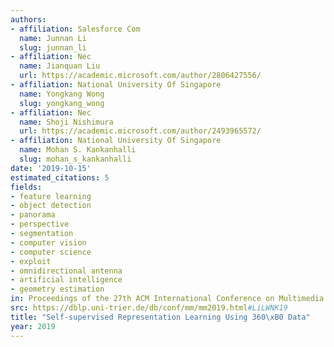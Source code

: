```yaml
---
authors:
- affiliation: Salesforce Com
  name: Junnan Li
  slug: junnan_li
- affiliation: Nec
  name: Jianquan Liu
  url: https://academic.microsoft.com/author/2806427556/
- affiliation: National University Of Singapore
  name: Yongkang Wong
  slug: yongkang_wong
- affiliation: Nec
  name: Shoji Nishimura
  url: https://academic.microsoft.com/author/2493965572/
- affiliation: National University Of Singapore
  name: Mohan S. Kankanhalli
  slug: mohan_s_kankanhalli
date: '2019-10-15'
estimated_citations: 5
fields:
- feature learning
- object detection
- panorama
- perspective
- segmentation
- computer vision
- computer science
- exploit
- omnidirectional antenna
- artificial intelligence
- geometry estimation
in: Proceedings of the 27th ACM International Conference on Multimedia
src: https://dblp.uni-trier.de/db/conf/mm/mm2019.html#LiLWNK19
title: "Self-supervised Representation Learning Using 360\xB0 Data"
year: 2019
---
```

